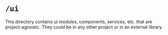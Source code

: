 # `/ui`

This directory contains ui modules, components, services, etc. that are project-agnostic.
They could be in any other project or in an external library.
